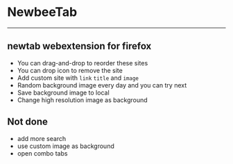 # NewbeeTab

----

## newtab webextension for firefox

- You can drag-and-drop to reorder these sites
- You can drop icon to remove the site
- Add custom site with `link` `title` and `image`
- Random background image every day and you can try next
- Save background image to local
- Change high resolution image as background



## Not done

- add more search
- use custom image as background
- open combo tabs